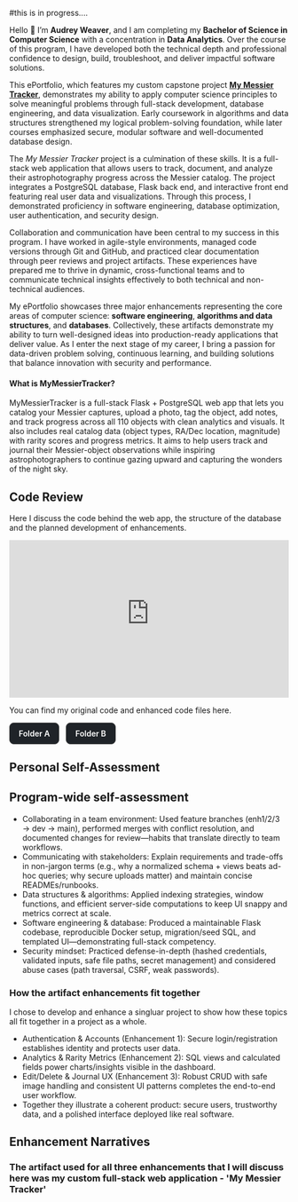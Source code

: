 #this is in progress....
<p>Hello 👋 I’m <strong>Audrey Weaver</strong>, and I am completing my <strong>Bachelor of Science in Computer Science</strong> with a concentration in <strong>Data Analytics</strong>. Over the course of this program, I have developed both the technical depth and professional confidence to design, build, troubleshoot, and deliver impactful software solutions.</p>

<p>This ePortfolio, which features my custom capstone project <a href="https://mymessiertracker.com" target="_blank" rel="noopener"><strong>My Messier Tracker</strong></a>, demonstrates my ability to apply computer science principles to solve meaningful problems through full-stack development, database engineering, and data visualization. Early coursework in algorithms and data structures strengthened my logical problem-solving foundation, while later courses emphasized secure, modular software and well-documented database design.</p>

<p>The <em>My Messier Tracker</em> project is a culmination of these skills. It is a full-stack web application that allows users to track, document, and analyze their astrophotography progress across the Messier catalog. The project integrates a PostgreSQL database, Flask back end, and interactive front end featuring real user data and visualizations. Through this process, I demonstrated proficiency in software engineering, database optimization, user authentication, and security design.</p>

<p>Collaboration and communication have been central to my success in this program. I have worked in agile-style environments, managed code versions through Git and GitHub, and practiced clear documentation through peer reviews and project artifacts. These experiences have prepared me to thrive in dynamic, cross-functional teams and to communicate technical insights effectively to both technical and non-technical audiences.</p>

<p>My ePortfolio showcases three major enhancements representing the core areas of computer science: <strong>software engineering</strong>, <strong>algorithms and data structures</strong>, and <strong>databases</strong>. Collectively, these artifacts demonstrate my ability to turn well-designed ideas into production-ready applications that deliver value. As I enter the next stage of my career, I bring a passion for data-driven problem solving, continuous learning, and building solutions that balance innovation with security and performance.</p>


#### What is MyMessierTracker?
MyMessierTracker is a full-stack Flask + PostgreSQL web app that lets you catalog your Messier captures, upload a photo, tag the object, add notes, and track progress across all 110 objects with clean analytics and visuals. It also includes real catalog data (object types, RA/Dec location, magnitude) with rarity scores and progress metrics. It aims to help users track and journal their Messier-object observations while inspiring astrophotographers to continue gazing upward and capturing the wonders of the night sky.


## Code Review
Here I discuss the code behind the web app, the structure of the database and the planned development of enhancements.

<div style="position:relative; padding-bottom:56.25%; height:0; overflow:hidden; max-width:100%;">
  <iframe
    src="https://www.youtube-nocookie.com/embed/fyCA9lOTE8Y"
    title="YouTube video player"
    style="position:absolute; top:0; left:0; width:100%; height:100%; border:0;"
    allow="accelerometer; autoplay; clipboard-write; encrypted-media; gyroscope; picture-in-picture; web-share"
    referrerpolicy="strict-origin-when-cross-origin"
    allowfullscreen>
  </iframe>
</div>

<style>
.section { margin-top: 24px; }      /* space before each section */
.divider { margin: 24px 0; }        /* extra space around the line */
</style>

You can find my original code and enhanced code files here.

<div style="display:flex;gap:12px;flex-wrap:wrap">
  <a href="https://[github.com/<you>/<repo>/tree/main/path/to/folderA](https://github.com/StellarNavi/StellarNavi.github.io/blob/main/Original%20Code%20Files)"
     target="_blank" rel="noopener"
     style="padding:10px 16px;border-radius:8px;border:1px solid #444;text-decoration:none;font-weight:600;background:#1f2328;color:#fff">
    Folder A
  </a>
  <a href="https://[github.com/<you>/<repo>/tree/main/path/to/folderB](https://github.com/StellarNavi/StellarNavi.github.io/blob/main/Updated%20Files)"
     target="_blank" rel="noopener"
     style="padding:10px 16px;border-radius:8px;border:1px solid #444;text-decoration:none;font-weight:600;background:#1f2328;color:#fff">
    Folder B
  </a>
</div>


## Personal Self-Assessment


## Program-wide self-assessment
* Collaborating in a team environment: Used feature branches (enh1/2/3 → dev → main), performed merges with conflict resolution, and documented changes for review—habits that translate directly to team workflows.
* Communicating with stakeholders: Explain requirements and trade-offs in non-jargon terms (e.g., why a normalized schema + views beats ad-hoc queries; why secure uploads matter) and maintain concise READMEs/runbooks.
* Data structures & algorithms: Applied indexing strategies, window functions, and efficient server-side computations to keep UI snappy and metrics correct at scale.
* Software engineering & database: Produced a maintainable Flask codebase, reproducible Docker setup, migration/seed SQL, and templated UI—demonstrating full-stack competency.
* Security mindset: Practiced defense-in-depth (hashed credentials, validated inputs, safe file paths, secret management) and considered abuse cases (path traversal, CSRF, weak passwords).

### How the artifact enhancements fit together
  I chose to develop and enhance a singluar project to show how these topics all fit together in a project as a whole.
  
  * Authentication & Accounts (Enhancement 1): Secure login/registration establishes identity and protects user data.
  * Analytics & Rarity Metrics (Enhancement 2): SQL views and calculated fields power charts/insights visible in the dashboard.
  * Edit/Delete & Journal UX (Enhancement 3): Robust CRUD with safe image handling and consistent UI patterns completes the end-to-end user workflow.
  * Together they illustrate a coherent product: secure users, trustworthy data, and a polished interface deployed like real software.

## Enhancement Narratives

### The artifact used for all three enhancements that I will discuss here was my custom full-stack web application - 'My Messier Tracker'
